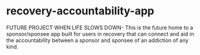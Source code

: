 # recovery-accountability-app
FUTURE PROJECT WHEN LIFE SLOWS DOWN- This is the future home to a sponsor/sponsee app built for users in recovery that can connect and aid in the accountability between a sponsor and sponsee of an addiction of any kind.
